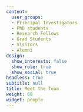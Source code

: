 ```yaml
---
content:
  user_groups:
  - Principal Investigators
  - PhD students
  - Research Fellows
  - Grad Students
  - Visitors
  - Alumni
design:
  show_interests: false
  show_role: true
  show_social: true
headless: true
subtitle: null
title: Meet the Team
weight: 68
widget: people
---
```

